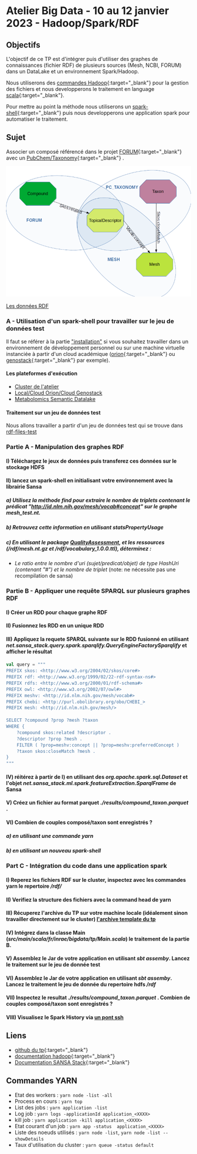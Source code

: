 # Atelier Big Data - 10 au 12 janvier 2023 - Hadoop/Spark/RDF

## Objectifs

L'objectif de ce TP est d'intégrer puis d'utiliser des graphes de connaissances (fichier RDF) de plusieurs sources (Mesh, NCBI, FORUM) dans un DataLake et un environnement Spark/Hadoop. 

Nous utiliserons des [commandes Hadoop](https://hadoop.apache.org/docs/current/hadoop-project-dist/hadoop-common/FileSystemShell.html){:target="_blank"} pour la gestion des fichiers et nous developperons le traitement en language [scala](https://www.scala-lang.org/){:target="_blank"}. 

Pour mettre au point la méthode nous utiliserons un [spark-shell](https://spark.apache.org/docs/latest/quick-start.html){:target="_blank"} puis nous developperons une application spark pour automatiser le traitement.

## Sujet

Associer un composé référencé dans le projet [FORUM](https://forum-webapp.semantic-metabolomics.fr/#/about){:target="_blank"} avec un [PubChem/Taxonomy](https://pubchem.ncbi.nlm.nih.gov/source/22056){:target="_blank"} .

![fig1](./img/fig1.png)

[Les données RDF](./databases.md)


### A - Utilisation d'un  spark-shell pour travailler sur le jeu de données test

Il faut se référer à la partie ["installation"](./prerequisites.md) si vous souhaitez travailler dans un environnement de développement personnel ou sur une machine virtuelle instanciée à partir d'un cloud académique ([orion](https://orion.cloud.inrae.fr/){:target="_blank"} ou [genostack](https://genostack.genouest.org/){:target="_blank"} par exemple).


#### Les plateformes d'exécution

- [Cluster de l'atelier](./clustertp.md)
- [Local/Cloud Orion/Cloud Genostack](./local.md)
- [Metabolomics Semantic Datalake](./msd.md)

#### Traitement sur un jeu de données test

Nous allons travailler a partir d'un jeu de données test qui se trouve dans [rdf-files-test](https://github.com/p2m2/tp-big-data-scala-spark-sansa/tree/main/rdf-files-test)


### Partie A - Manipulation des graphes RDF

#### I) Téléchargez le jeux de données puis transferez ces données sur le stockage HDFS  
#### II) lancez un spark-shell en initialisant votre environnement avec la librairie Sansa
##### a) Utilisez la méthode *find* pour extraire le nombre de triplets contenant le prédicat *"http://id.nlm.nih.gov/mesh/vocab#concept"* sur le graphe *mesh_test.nt*.
##### b) Retrouvez cette information en utilisant *statsPropertyUsage*
##### c) En utilisant le package [QualityAssessment](./qualityassessment.md), et les ressources (/rdf/mesh.nt.gz et /rdf/vocabulary_1.0.0.ttl), déterminez :
 
 - *Le ratio entre le nombre d'uri (sujet/predicat/objet) de type HashUri (contenant "#") et le nombre de triplet* (note: ne nécessite pas une recompilation de sansa)

### Partie B - Appliquer une requête SPARQL sur plusieurs graphes RDF

#### I) Créer un RDD pour chaque graphe RDF
#### II) Fusionnez les RDD en un unique RDD
#### III) Appliquez la requete SPARQL suivante sur le RDD fusionné en utilisant *net.sansa_stack.query.spark.sparqlify.QueryEngineFactorySparqlify* et afficher le résultat

```scala
val query = """ 
PREFIX skos: <http://www.w3.org/2004/02/skos/core#>
PREFIX rdf: <http://www.w3.org/1999/02/22-rdf-syntax-ns#>
PREFIX rdfs: <http://www.w3.org/2000/01/rdf-schema#>
PREFIX owl: <http://www.w3.org/2002/07/owl#>
PREFIX meshv: <http://id.nlm.nih.gov/mesh/vocab#>
PREFIX chebi: <http://purl.obolibrary.org/obo/CHEBI_>
PREFIX mesh: <http://id.nlm.nih.gov/mesh/>

SELECT ?compound ?prop ?mesh ?taxon
WHERE {
    ?compound skos:related ?descriptor .
    ?descriptor ?prop ?mesh .
    FILTER ( ?prop=meshv:concept || ?prop=meshv:preferredConcept )
    ?taxon skos:closeMatch ?mesh .
}
"""
```

#### IV) réitérez à partir de I) en utilisant des *org.apache.spark.sql.Dataset* et l'objet *net.sansa_stack.ml.spark.featureExtraction.SparqlFrame* de Sansa  

#### V) Créez un fichier au format parquet *./results/compound_taxon.parquet* .

#### VI) Combien de couples composé/taxon sont enregistrés ?
##### a) en utilisant une commande yarn
##### b) en utilisant un nouveau spark-shell

### Part C - Intégration du code dans une application spark

#### I) Reperez les fichiers RDF sur le cluster, inspectez avec les commandes yarn le repertoire */rdf/*
#### II) Verifiez la structure des fichiers avec la command head de yarn

#### III) Récuperez l'archive du TP sur votre machine locale (idéalement sinon travailler directement sur le cluster) [l'archive template du tp](https://github.com/p2m2/tp-big-data-scala-spark-sansa/archive/refs/heads/main.zip) 

#### IV) Intégrez dans la classe Main (*src/main/scala/fr/inrae/bigdata/tp/Main.scala*) le traitement de la partie B.

#### V) Assemblez le Jar de votre application en utilisant *sbt assemby*. Lancez le traitement sur le jeu de donnée test
 
#### VI) Assemblez le Jar de votre application en utilisant *sbt assemby*. Lancez le traitement le jeu de donnée du repertoire hdfs */rdf*

#### VII) Inspectez le resultat *./results/compound_taxon.parquet* . Combien de couples composé/taxon sont enregistrés ?

#### VIII) Visualisez le Spark History via [un pont ssh](./clustertp.md) 
## Liens

- [github du tp](https://github.com/p2m2/tp-big-data-scala-spark-sansa/){:target="_blank"}
- [documentation hadoop](https://hadoop.apache.org/docs/current/hadoop-project-dist/hadoop-common/FileSystemShell.html){:target="_blank"}
- [Documentation SANSA Stack](http://sansa-stack.github.io/SANSA-Stack/){:target="_blank"}


## Commandes YARN

- Etat des workers : `yarn node -list -all`
- Process en cours : `yarn top`
- List des jobs : `yarn application -list`
- Log job : `yarn logs -applicationId application_<XXXX>`
- kill job : `yarn application -kill application_<XXXX>`
- Etat courant d'un job : `yarn app -status  application_<XXXX>`
- Liste des noeuds utilisés : `yarn node -list`, `yarn node -list --showDetails`
- Taux d'utilisation du cluster : `yarn queue -status default`
